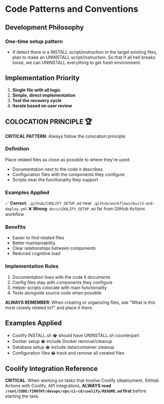 # Code Patterns and Conventions

## Development Philosophy

### One-time setup pattern
- If detect there is a INSTALL script/instruction in the target existing files, plan to make an UNINSTALL script/instruction. So that if all hell breaks loose, we can UNINSTALL everything to get fresh environment.

## Implementation Priority
1. **Single file with all logic**
2. **Simple, direct implementation**
3. **Test the recovery cycle**
4. **Iterate based on user review**

## **COLOCATION PRINCIPLE** 🏆

**CRITICAL PATTERN**: Always follow the colocation principle

### Definition
Place related files as close as possible to where they're used:
- Documentation next to the code it describes
- Configuration files with the components they configure
- Scripts near the functionality they support

### Examples Applied
✅ **Correct**: `.github/COOLIFY_SETUP.md` near `.github/workflows/build-and-deploy.yml`
❌ **Wrong**: `docs/COOLIFY_SETUP.md` far from GitHub Actions workflow

### Benefits
- Easier to find related files
- Better maintainability
- Clear relationships between components
- Reduced cognitive load

### Implementation Rules
1. Documentation lives with the code it documents
2. Config files stay with components they configure
3. Helper scripts colocate with main functionality
4. Tests alongside source code when possible

**ALWAYS REMEMBER**: When creating or organizing files, ask "What is this most closely related to?" and place it there.

## Examples Applied
- Coolify INSTALL.sh � should have UNINSTALL.sh counterpart
- Docker setup � include Docker removal/cleanup
- Database setup � include data/container cleanup
- Configuration files � track and remove all created files

## Coolify Integration Reference

**CRITICAL**: When working on tasks that involve Coolify (deployment, GitHub Actions with Coolify, API integration), 
**ALWAYS read `/root/CODE/TIMOTHY/devops/vps/ci-cd/coolify/README.md` first** before starting the task.

